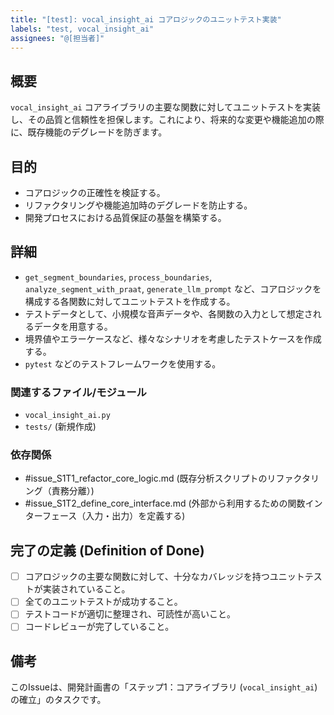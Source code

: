 ```yaml
---
title: "[test]: vocal_insight_ai コアロジックのユニットテスト実装"
labels: "test, vocal_insight_ai"
assignees: "@[担当者]"
---
```


## 概要

`vocal_insight_ai` コアライブラリの主要な関数に対してユニットテストを実装し、その品質と信頼性を担保します。これにより、将来的な変更や機能追加の際に、既存機能のデグレードを防ぎます。

## 目的

- コアロジックの正確性を検証する。
- リファクタリングや機能追加時のデグレードを防止する。
- 開発プロセスにおける品質保証の基盤を構築する。

## 詳細

- `get_segment_boundaries`, `process_boundaries`, `analyze_segment_with_praat`, `generate_llm_prompt` など、コアロジックを構成する各関数に対してユニットテストを作成する。
- テストデータとして、小規模な音声データや、各関数の入力として想定されるデータを用意する。
- 境界値やエラーケースなど、様々なシナリオを考慮したテストケースを作成する。
- `pytest` などのテストフレームワークを使用する。

### 関連するファイル/モジュール

- `vocal_insight_ai.py`
- `tests/` (新規作成)

### 依存関係

- #issue_S1T1_refactor_core_logic.md (既存分析スクリプトのリファクタリング（責務分離）)
- #issue_S1T2_define_core_interface.md (外部から利用するための関数インターフェース（入力・出力）を定義する)

## 完了の定義 (Definition of Done)

- [ ] コアロジックの主要な関数に対して、十分なカバレッジを持つユニットテストが実装されていること。
- [ ] 全てのユニットテストが成功すること。
- [ ] テストコードが適切に整理され、可読性が高いこと。
- [ ] コードレビューが完了していること。

## 備考

このIssueは、開発計画書の「ステップ1：コアライブラリ (`vocal_insight_ai`) の確立」のタスクです。
